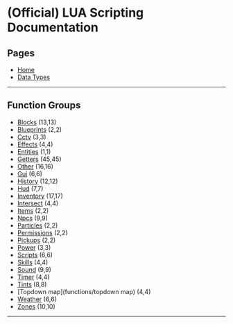 
# (Official) LUA Scripting Documentation

## Pages

- [Home](../index)
- [Data Types](data-types)

___

## Function Groups

- [Blocks](functions/blocks) (13,13)
- [Blueprints](functions/blueprints) (2,2)
- [Cctv](functions/cctv) (3,3)
- [Effects](functions/effects) (4,4)
- [Entities](functions/entities) (1,1)
- [Getters](functions/getters) (45,45)
- [Other](functions/other) (16,16)
- [Gui](functions/gui) (6,6)
- [History](functions/history) (12,12)
- [Hud](functions/hud) (7,7)
- [Inventory](functions/inventory) (17,17)
- [Intersect](functions/intersect) (4,4)
- [Items](functions/items) (2,2)
- [Npcs](functions/npcs) (9,9)
- [Particles](functions/particles) (2,2)
- [Permissions](functions/permissions) (2,2)
- [Pickups](functions/pickups) (2,2)
- [Power](functions/power) (3,3)
- [Scripts](functions/scripts) (6,6)
- [Skills](functions/skills) (4,4)
- [Sound](functions/sound) (9,9)
- [Timer](functions/timer) (4,4)
- [Tints](functions/tints) (8,8)
- [Topdown map](functions/topdown map) (4,4)
- [Weather](functions/weather) (6,6)
- [Zones](functions/zones) (10,10)

___
